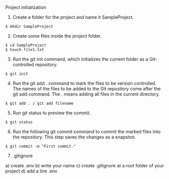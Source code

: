 Project initialization

1) Create a folder for the project and name it SampleProject.

```
$ mkdir SampleProject
```


2) Create some files inside the project folder.

```
$ cd SampleProject
$ touch file1.txt
```


3) Run the git init command, which initializes the current folder as a Git-controlled repository.

```
$ git init
```

4) Run the git add . command to mark the files to be version controlled. The names of the files to be added to the Git repository come after the git add command. The . means adding all files in the current directory.

```
$ git add . / git add filename
```

5) Run git status to preview the commit.
```
$ git status
```

6) Run the following git commit command to commit the marked files into the repository. This step saves the changes as a snapshot.

```
$ git commit -m "First commit."
```


7) .gitignore

a) create .env
b) write your name
c) create .gitignore at a root folder of your project
d) add a line .env
